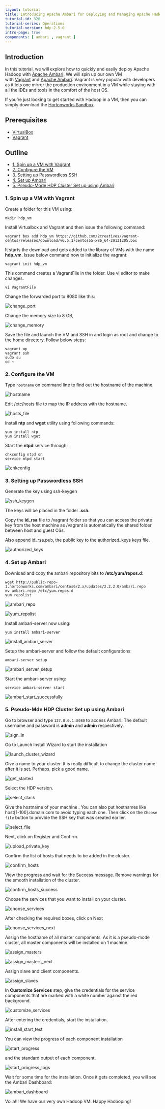 ```yaml
---
layout: tutorial
title: Introducing Apache Ambari for Deploying and Managing Apache Hadoop
tutorial-id: 320
tutorial-series: Operations
tutorial-version: hdp-2.5.0
intro-page: true
components: [ ambari , vagrant ]
---
```


## Introduction

In this tutorial, we will explore how to quickly and easily deploy Apache Hadoop with [Apache Ambari](http://hortonworks.com/hadoop/ambari). We will spin up our own VM with [Vagrant](http://www.vagrantup.com/) and [Apache Ambari](http://hortonworks.com/hadoop/ambari). Vagrant is very popular with developers as it lets one mirror the production environment in a VM while staying with all the IDEs and tools in the comfort of the host OS.

If you’re just looking to get started with Hadoop in a VM, then you can simply download the [Hortonworks Sandbox](http://hortonworks.com/sandbox).

## Prerequisites

*   [VirtualBox](https://www.virtualbox.org/wiki/Downloads)
*   [Vagrant](http://vagrantup.com/)

## Outline

- [1. Spin up a VM with Vagrant](#spin-up)
- [2. Configure the VM](#configure-vm)
- [3. Setting up Passwordless SSH](#passwordless-ssh)
- [4. Set up Ambari](#setup-ambari)
- [5. Pseudo-Mode HDP Cluster Set up using Ambari](#pseudo-mode)


### 1. Spin up a VM with Vagrant <a id="spin-up"></a>

Create a folder for this VM using:

~~~
mkdir hdp_vm
~~~

Install Virtualbox and Vagrant and then issue the following command:

~~~
vagrant box add hdp_vm https://github.com/2creatives/vagrant-centos/releases/download/v6.5.1/centos65-x86_64-20131205.box
~~~

It starts the download and gets added to the library of VMs with the name **hdp_vm**. Issue below command now to initialize the vagrant:

~~~
vagrant init hdp_vm
~~~

This command creates a VagrantFile in the folder. Use vi editor to make changes.

~~~
vi VagrantFile
~~~

Change the forwarded port to 8080 like this:

![change_port](/assets/introducing-apache-ambari-deploying-managing-hadoop/change_port.png)

Change the memory size to 8 GB,

![change_memory](/assets/introducing-apache-ambari-deploying-managing-hadoop/change_memory.png)

Save the file and launch the VM and SSH in and login as root and change to the home directory. Follow below steps:

~~~
vagrant up
vagrant ssh
sudo su
cd ~
~~~

### 2. Configure the VM <a id="configure-vm"></a>

Type `hostname` on command line to find out the hostname of the machine.

![hostname](/assets/introducing-apache-ambari-deploying-managing-hadoop/hostname.png)

Edit /etc/hosts file to map the IP address with the hostname.

![hosts_file](/assets/introducing-apache-ambari-deploying-managing-hadoop/hosts_file.png)

Install **ntp** and **wget** utility using following commands:

~~~
yum install ntp
yum install wget
~~~

Start the **ntpd** service through:

~~~
chkconfig ntpd on
service ntpd start
~~~

![chkconfig](/assets/introducing-apache-ambari-deploying-managing-hadoop/chkconfig.png)

### 3. Setting up Passwordless SSH <a id="passwordless-ssh"></a>

Generate the key using ssh-keygen

![ssh_keygen](/assets/introducing-apache-ambari-deploying-managing-hadoop/ssh_keygen.png)

The keys will be placed in the folder **.ssh**.  

Copy the **id_rsa** file to /vagrant folder so that you can access the private key from the host machine as /vagrant is automatically the shared folder between host and guest OSs.

Also append id_rsa.pub, the public key to the authorized_keys keys file.

![authorized_keys](/assets/introducing-apache-ambari-deploying-managing-hadoop/authorized_keys.png)

### 4. Set up Ambari <a id="setup-ambari"></a>

Download and copy the ambari repository bits to **/etc/yum/repos.d**:

~~~
wget http://public-repo-1.hortonworks.com/ambari/centos6/2.x/updates/2.2.2.0/ambari.repo
mv ambari.repo /etc/yum.repos.d
yum repolist
~~~

![ambari_repo](/assets/introducing-apache-ambari-deploying-managing-hadoop/ambari_repo.png)

![yum_repolist](/assets/introducing-apache-ambari-deploying-managing-hadoop/yum_repolist.png)

Install ambari-server now using:

~~~
yum install ambari-server
~~~

![install_ambari_server](/assets/introducing-apache-ambari-deploying-managing-hadoop/install_ambari_server.png)

Setup the ambari-server and follow the default configurations:

~~~
ambari-server setup
~~~

![ambari_server_setup](/assets/introducing-apache-ambari-deploying-managing-hadoop/ambari_server_setup.png)

Start the ambari-server using:

~~~
service ambari-server start
~~~

![ambari_start_successfully](/assets/introducing-apache-ambari-deploying-managing-hadoop/ambari_start_successfully.png)

### 5. Pseudo-Mde HDP Cluster Set up using Ambari <a id="pseudo-mode"></a>

Go to browser and type `127.0.0.1:8080` to access Ambari. The default username and password is **admin** and **admin** respectively.

![sign_in](/assets/introducing-apache-ambari-deploying-managing-hadoop/sign_in.png)

Go to Launch Install Wizard to start the installation

![launch_cluster_wizard](/assets/introducing-apache-ambari-deploying-managing-hadoop/launch_cluster_wizard.png)

Give a name to your cluster. It is really difficult to change the cluster name after it is set. Perhaps, pick a good name.

![get_started](/assets/introducing-apache-ambari-deploying-managing-hadoop/get_started.png)

Select the HDP version.

![select_stack](/assets/introducing-apache-ambari-deploying-managing-hadoop/select_stack.png)

Give the hostname of your machine . You can also put hostnames like host[1-100].domain.com to avoid typing each one. Then click on the `Choose file` button to provide the SSH key that was created earlier.

![select_file](/assets/introducing-apache-ambari-deploying-managing-hadoop/select_file.png)

Next, click on Register and Confirm.

![upload_private_key](/assets/introducing-apache-ambari-deploying-managing-hadoop/upload_private_key.png)

Confirm the list of hosts that needs to be added in the cluster.

![confirm_hosts](/assets/introducing-apache-ambari-deploying-managing-hadoop/confirm_hosts.png)

View the progress and wait for the Success message. Remove warnings for the smooth installation of the cluster.

![confirm_hosts_success](/assets/introducing-apache-ambari-deploying-managing-hadoop/confirm_hosts_success.png)

Choose the services that you want to install on your cluster.

![choose_services](/assets/introducing-apache-ambari-deploying-managing-hadoop/choose_services.png)

After checking the required boxes, click on Next

![choose_services_next](/assets/introducing-apache-ambari-deploying-managing-hadoop/choose_services_next.png)

Assign the hostname of all master components. As it is a pseudo-mode cluster, all master components will be installed on 1 machine.

![assign_masters](/assets/introducing-apache-ambari-deploying-managing-hadoop/assign_masters.png)

![assign_masters_next](/assets/introducing-apache-ambari-deploying-managing-hadoop/assign_masters_next.png)

Assign slave and client components.

![assign_slaves](/assets/introducing-apache-ambari-deploying-managing-hadoop/assign_slaves.png)

In **Customize Services** step, give the credentials for the service components that are marked with a white number against the red background.

![customize_services](/assets/introducing-apache-ambari-deploying-managing-hadoop/customize_services.png)

After entering the credentials, start the installation.

![install_start_test](/assets/introducing-apache-ambari-deploying-managing-hadoop/install_start_test.png)

You can view the progress of each component installation

![start_progress](/assets/introducing-apache-ambari-deploying-managing-hadoop/start_progress.png)

and the standard output of each component.

![start_progress_logs](/assets/introducing-apache-ambari-deploying-managing-hadoop/start_progress_logs.png)

Wait for some time for the installation. Once it gets completed, you will see the Ambari Dashboard:

![ambari_dashboard](/assets/introducing-apache-ambari-deploying-managing-hadoop/ambari_dashboard.png)

Voila!!! We have our very own Hadoop VM.
Happy Hadooping!
